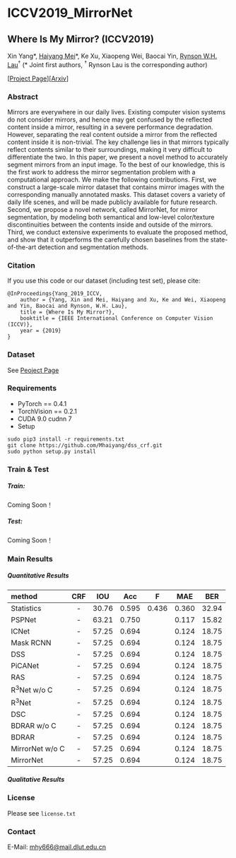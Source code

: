 # ICCV2019_MirrorNet

## Where Is My Mirror? (ICCV2019)
Xin Yang\*, [Haiyang Mei](https://mhaiyang.github.io/)\*, Ke Xu, Xiaopeng Wei, Baocai Yin, [Rynson W.H. Lau](http://www.cs.cityu.edu.hk/~rynson/)<sup>&dagger;</sup> (* Joint first authors, <sup>&dagger;</sup> Rynson Lau is the corresponding author)

[[Project Page](https://mhaiyang.github.io/ICCV2019_MirrorNet/index.html)][[Arxiv](https://arxiv.org/pdf/1908.09101.pdf)]

### Abstract
Mirrors are everywhere in our daily lives. Existing computer vision systems do not consider mirrors, and hence may get confused by the reflected content inside a mirror, resulting in a severe performance degradation. However, separating the real content outside a mirror from the reflected content inside it is non-trivial. The key challenge lies in that mirrors typically reflect contents similar to their surroundings, making it very difficult to differentiate the two. In this paper, we present a novel method to accurately segment mirrors from an input image. To the best of our knowledge, this is the first work to address the mirror segmentation problem with a computational approach. We make the following contributions. First, we construct a large-scale mirror dataset that contains mirror images with the corresponding manually annotated masks. This dataset covers a variety of daily life scenes, and will be made publicly available for future research. Second, we propose a novel network, called MirrorNet, for mirror segmentation, by modeling both semantical and low-level color/texture discontinuities between the contents inside and outside of the mirrors. Third, we conduct extensive experiments to evaluate the proposed method, and show that it outperforms the carefully chosen baselines from the state-of-the-art detection and segmentation methods.

### Citation
If you use this code or our dataset (including test set), please cite:

```
@InProceedings{Yang_2019_ICCV, 
    author = {Yang, Xin and Mei, Haiyang and Xu, Ke and Wei, Xiaopeng and Yin, Baocai and Rynson, W.H. Lau}, 
    title = {Where Is My Mirror?}, 
    booktitle = {IEEE International Conference on Computer Vision (ICCV)}, 
    year = {2019}
}
```

### Dataset
See [Peoject Page](https://mhaiyang.github.io/ICCV2019_MirrorNet/index.html)

### Requirements
* PyTorch == 0.4.1
* TorchVision == 0.2.1
* CUDA 9.0  cudnn 7
* Setup
```
sudo pip3 install -r requirements.txt
git clone https://github.com/Mhaiyang/dss_crf.git
sudo python setup.py install
```

### Train & Test
##### Train:
Coming Soon！

##### Test:
Coming Soon！

### Main Results

##### Quantitative Results

| method | CRF | IOU | Acc | F | MAE | BER |  
| :--- | :---: | :---: | :---: | :---: | :---: | :---: |  
| Statistics | - | 30.76 | 0.595 | 0.436 | 0.360 | 32.94 |
| PSPNet | - | 63.21 | 0.750 |  | 0.117 | 15.82 |
| ICNet | - | 57.25 | 0.694 |  | 0.124 | 18.75 |
| Mask RCNN | - | 57.25 | 0.694 |  | 0.124 | 18.75 |
| DSS | - | 57.25 | 0.694 |  | 0.124 | 18.75 |
| PiCANet | - | 57.25 | 0.694 |  | 0.124 | 18.75 |
| RAS | - | 57.25 | 0.694 |  | 0.124 | 18.75 |
| R<sup>3</sup>Net w/o C | - | 57.25 | 0.694 |  | 0.124 | 18.75 |
| R<sup>3</sup>Net | - | 57.25 | 0.694 |  | 0.124 | 18.75 |
| DSC | - | 57.25 | 0.694 |  | 0.124 | 18.75 |
| BDRAR w/o C | - | 57.25 | 0.694 |  | 0.124 | 18.75 |
| BDRAR | - | 57.25 | 0.694 |  | 0.124 | 18.75 |
| MirrorNet w/o C | - | 57.25 | 0.694 |  | 0.124 | 18.75 |
| MirrorNet | - | 57.25 | 0.694 |  | 0.124 | 18.75 |

##### Qualitative Results

### License
Please see `license.txt` 

### Contact
E-Mail: mhy666@mail.dlut.edu.cn
